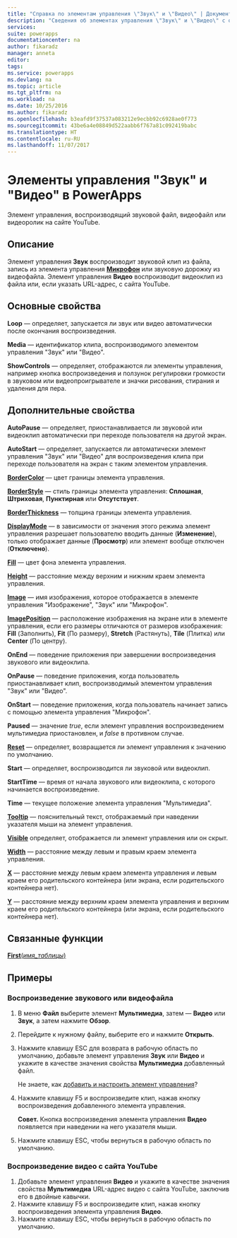 ```yaml
---
title: "Справка по элементам управления \"Звук\" и \"Видео\" | Документация Майкрософт"
description: "Сведения об элементах управления \"Звук\" и \"Видео\" с описанием их свойств и примерами"
services: 
suite: powerapps
documentationcenter: na
author: fikaradz
manager: anneta
editor: 
tags: 
ms.service: powerapps
ms.devlang: na
ms.topic: article
ms.tgt_pltfrm: na
ms.workload: na
ms.date: 10/25/2016
ms.author: fikaradz
ms.openlocfilehash: b3eafd9f37537a083212e9ecbb92c6928ae0f773
ms.sourcegitcommit: 43be6a4e08849d522aabb6f767a81c092419babc
ms.translationtype: HT
ms.contentlocale: ru-RU
ms.lasthandoff: 11/07/2017
---
```

# <a name="audio-and-video-controls-in-powerapps"></a>Элементы управления "Звук" и "Видео" в PowerApps
Элемент управления, воспроизводящий звуковой файл, видеофайл или видеоролик на сайте YouTube.

## <a name="description"></a>Описание
Элемент управления **Звук** воспроизводит звуковой клип из файла, запись из элемента управления **[Микрофон](control-microphone.md)** или звуковую дорожку из видеофайла. Элемент управления **Видео** воспроизводит видеоклип из файла или, если указать URL-адрес, с сайта YouTube.

## <a name="key-properties"></a>Основные свойства
**Loop** — определяет, запускается ли звук или видео автоматически после окончания воспроизведения.

**Media** — идентификатор клипа, воспроизводимого элементом управления "Звук" или "Видео".

**ShowControls** — определяет, отображаются ли элементы управления, например кнопка воспроизведения и ползунок регулировки громкости в звуковом или видеопроигрывателе и значки рисования, стирания и удаления для пера.

## <a name="additional-properties"></a>Дополнительные свойства
**AutoPause** — определяет, приостанавливается ли звуковой или видеоклип автоматически при переходе пользователя на другой экран.

**AutoStart** — определяет, запускается ли автоматически элемент управления "Звук" или "Видео" для воспроизведения клипа при переходе пользователя на экран с таким элементом управления.

**[BorderColor](properties-color-border.md)** — цвет границы элемента управления.

**[BorderStyle](properties-color-border.md)** — стиль границы элемента управления: **Сплошная**, **Штриховая**, **Пунктирная** или **Отсутствует**.

**[BorderThickness](properties-color-border.md)** — толщина границы элемента управления.

**[DisplayMode](properties-core.md)** — в зависимости от значения этого режима элемент управления разрешает пользователю вводить данные (**Изменение**), только отображает данные (**Просмотр**) или элемент вообще отключен (**Отключено**).

**[Fill](properties-color-border.md)** — цвет фона элемента управления.

**[Height](properties-size-location.md)** — расстояние между верхним и нижним краем элемента управления.

**[Image](properties-visual.md)** — имя изображения, которое отображается в элементе управления "Изображение", "Звук" или "Микрофон".

**[ImagePosition](properties-visual.md)** — расположение изображения на экране или в элементе управления, если его размеры отличаются от размеров изображения: **Fill** (Заполнить), **Fit** (По размеру), **Stretch** (Растянуть), **Tile** (Плитка) или **Center** (По центру).

**OnEnd** — поведение приложения при завершении воспроизведения звукового или видеоклипа.

**OnPause** — поведение приложения, когда пользователь приостанавливает клип, воспроизводимый элементом управления "Звук" или "Видео".

**OnStart** — поведение приложения, когда пользователь начинает запись с помощью элемента управления "Микрофон".

**Paused** — значение *true*, если элемент управления воспроизведением мультимедиа приостановлен, и *false* в противном случае.

**[Reset](properties-core.md)** — определяет, возвращается ли элемент управления к значению по умолчанию.

**Start** — определяет, воспроизводится ли звуковой или видеоклип.

**StartTime** — время от начала звукового или видеоклипа, с которого начинается воспроизведение.

**Time** — текущее положение элемента управления "Мультимедиа".

**[Tooltip](properties-core.md)** — пояснительный текст, отображаемый при наведении указателя мыши на элемент управления.

**[Visible](properties-core.md)** определяет, отображается ли элемент управления или он скрыт.

**[Width](properties-size-location.md)** — расстояние между левым и правым краем элемента управления.

**[X](properties-size-location.md)** — расстояние между левым краем элемента управления и левым краем его родительского контейнера (или экрана, если родительского контейнера нет).

**[Y](properties-size-location.md)** — расстояние между верхним краем элемента управления и верхним краем его родительского контейнера (или экрана, если родительского контейнера нет).

## <a name="related-functions"></a>Связанные функции
[**First**(*имя_таблицы*)](../functions/function-first-last.md)

## <a name="examples"></a>Примеры
### <a name="play-an-audio-or-video-file"></a>Воспроизведение звукового или видеофайла
1. В меню **Файл** выберите элемент **Мультимедиа**, затем — **Видео** или **Звук**, а затем нажмите **Обзор**.
2. Перейдите к нужному файлу, выберите его и нажмите **Открыть**.
3. Нажмите клавишу ESC для возврата в рабочую область по умолчанию, добавьте элемент управления **Звук** или **Видео** и укажите в качестве значения свойства **Мультимедиа** добавленный файл.
   
    Не знаете, как [добавить и настроить элемент управления](../add-configure-controls.md)?
4. Нажмите клавишу F5 и воспроизведите клип, нажав кнопку воспроизведения добавленного элемента управления.
   
    **Совет.** Кнопка воспроизведения элемента управления **Видео** появляется при наведении на него указателя мыши.
5. Нажмите клавишу ESC, чтобы вернуться в рабочую область по умолчанию.

### <a name="play-a-youtube-video"></a>Воспроизведение видео с сайта YouTube
1. Добавьте элемент управления **Видео** и укажите в качестве значения свойства **Мультимедиа** URL-адрес видео с сайта YouTube, заключив его в двойные кавычки.
2. Нажмите клавишу F5 и воспроизведите клип, нажав кнопку воспроизведения элемента управления **Видео**.
3. Нажмите клавишу ESC, чтобы вернуться в рабочую область по умолчанию.

